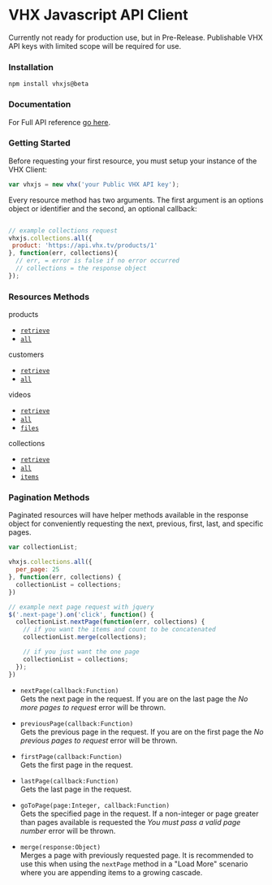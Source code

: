# VHX Javascript API Client

Currently not ready for production use, but in Pre-Release. Publishable VHX API keys with limited scope will be required for use.

### Installation

`npm install vhxjs@beta`

### Documentation

For Full API reference [go here](http://dev.vhx.tv/docs/api?javascript).

### Getting Started

Before requesting your first resource, you must setup your instance of the VHX Client:

```js
var vhxjs = new vhx('your Public VHX API key');
```

Every resource method has two arguments. The first argument is an options object or identifier and the second, an optional callback:

```js

// example collections request
vhxjs.collections.all({
 product: 'https://api.vhx.tv/products/1'
}, function(err, collections){
  // err, = error is false if no error occurred
  // collections = the response object
});
```

### Resources Methods

products
  * [`retrieve`](http://dev.vhx.tv/docs/api/?javascript#product-retrieve)
  * [`all`](http://dev.vhx.tv/docs/api/?javascript#product-list)

customers
  * [`retrieve`](http://dev.vhx.tv/docs/api/?javascript#customer-retrieve)
  * [`all`](http://dev.vhx.tv/docs/api/?javascript#customer-list)

videos
  * [`retrieve`](http://dev.vhx.tv/docs/api?javascript#videos-get)
  * [`all`](http://dev.vhx.tv/docs/api?javascript#videos-list)
  * [`files`](http://dev.vhx.tv/docs/api/?javascript#videos-list-files)

collections
  * [`retrieve`](http://dev.vhx.tv/docs/api?javascript#collections-retrieve)
  * [`all`](http://dev.vhx.tv/docs/api?javascript#collections-list)
  * [`items`](http://dev.vhx.tv/docs/api?javascript#collection-items-list)


### Pagination Methods
Paginated resources will have helper methods available in the response object for conveniently requesting the next, previous, first, last, and specific pages.

```javascript
var collectionList;

vhxjs.collections.all({
  per_page: 25
}, function(err, collections) {
  collectionList = collections;
})

// example next page request with jquery
$('.next-page').on('click', function() {
  collectionList.nextPage(function(err, collections) {
    // if you want the items and count to be concatenated
    collectionList.merge(collections);

    // if you just want the one page
    collectionList = collections;
  });
})
```

* `nextPage(callback:Function)`<br>
Gets the next page in the request. If you are on the last page the *No more pages to request* error will be thrown.

* `previousPage(callback:Function)`<br>
Gets the previous page in the request. If you are on the first page the *No previous pages to request* error will be thrown.

* `firstPage(callback:Function)`<br>
Gets the first page in the request.

* `lastPage(callback:Function)`<br>
Gets the last page in the request.

* `goToPage(page:Integer, callback:Function)`<br>
Gets the specified page in the request. If a non-integer or page greater than pages available is requested the *You must pass a valid page number* error will be thrown.

* `merge(response:Object)`<br>
Merges a page with previously requested page. It is recommended to use this when using the `nextPage` method in a "Load More" scenario where you are appending items to a growing cascade.
